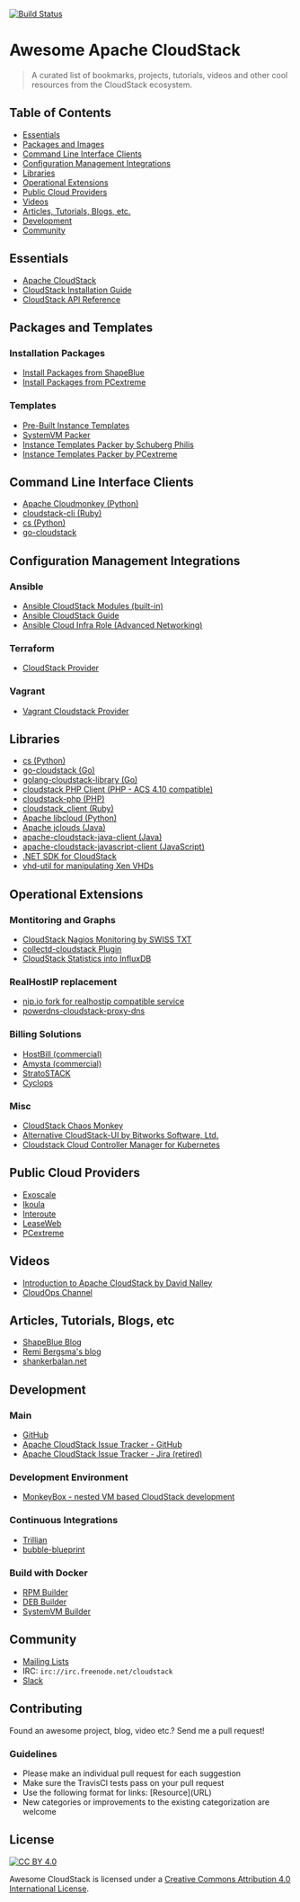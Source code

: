 [![Build Status](https://travis-ci.org/resmo/awesome-cloudstack.svg?branch=master)](https://travis-ci.org/resmo/awesome-cloudstack)
# Awesome Apache CloudStack

> A curated list of bookmarks, projects, tutorials, videos and other cool resources from the CloudStack ecosystem.

## Table of Contents

- [Essentials](#essentials)
- [Packages and Images](#packages-and-templates)
- [Command Line Interface Clients](#command-line-interface-clients)
- [Configuration Management Integrations](#configuration-management-integrations)
- [Libraries](#libraries)
- [Operational Extensions](#operational-extensions)
- [Public Cloud Providers](#public-cloud-providers)
- [Videos](#videos)
- [Articles, Tutorials, Blogs, etc.](#articles-tutorials-blogs-etc)
- [Development](#development)
- [Community](#community)


## Essentials

* [Apache CloudStack](http://cloudstack.apache.org/)
* [CloudStack Installation Guide](http://docs.cloudstack.apache.org/projects/cloudstack-installation/)
* [CloudStack API Reference](http://cloudstack.apache.org/api.html)


## Packages and Templates

### Installation Packages

* [Install Packages from ShapeBlue](http://www.shapeblue.com/packages/)
* [Install Packages from PCextreme](http://cloudstack.apt-get.eu/)

### Templates

* [Pre-Built Instance Templates](http://dl.openvm.eu/cloudstack/)
* [SystemVM Packer](https://github.com/MissionCriticalCloud/systemvm-packer)
* [Instance Templates Packer by Schuberg Philis](https://github.com/MissionCriticalCloud/bubble-templates-packer)
* [Instance Templates Packer by PCextreme](https://github.com/PCextreme/packer-templates)


## Command Line Interface Clients

* [Apache Cloudmonkey (Python)](https://github.com/apache/cloudstack-cloudmonkey)
* [cloudstack-cli (Ruby)](https://github.com/niwo/cloudstack-cli)
* [cs (Python)](https://github.com/exoscale/cs)
* [go-cloudstack](https://github.com/xanzy/go-cloudstack)


## Configuration Management Integrations

### Ansible
* [Ansible CloudStack Modules (built-in)](http://docs.ansible.com/ansible/list_of_cloud_modules.html#cloudstack)
* [Ansible CloudStack Guide](http://docs.ansible.com/ansible/guide_cloudstack.html)
* [Ansible Cloud Infra Role (Advanced Networking)](https://github.com/swisstxt/ansible-role-cloud-infra)

### Terraform
* [CloudStack Provider](https://www.terraform.io/docs/providers/cloudstack/)

### Vagrant
* [Vagrant Cloudstack Provider ](https://github.com/MissionCriticalCloud/vagrant-cloudstack)

## Libraries

* [cs (Python)](https://github.com/exoscale/cs)
* [go-cloudstack (Go)](https://github.com/xanzy/go-cloudstack)
* [golang-cloudstack-library (Go)](https://github.com/atsaki/golang-cloudstack-library)
* [cloudstack PHP Client (PHP - ACS 4.10 compatible)](https://github.com/myENA/cloudstack-php-client)
* [cloudstack-php (PHP)](https://github.com/PCextreme/cloudstack-php)
* [cloudstack_client (Ruby)](https://github.com/niwo/cloudstack_client)
* [Apache libcloud (Python)](https://libcloud.apache.org/)
* [Apache jclouds (Java)](https://jclouds.apache.org/)
* [apache-cloudstack-java-client (Java)](https://github.com/Autonomiccs/apache-cloudstack-java-client)
* [apache-cloudstack-javascript-client
(JavaScript)](https://github.com/Autonomiccs/apache-cloudstack-javascript-client)
* [.NET SDK for CloudStack](https://github.com/richardlawley/cloudstack.net)
* [vhd-util for manipulating Xen VHDs](https://github.com/NuxRo/vhd-util)

## Operational Extensions

### Montitoring and Graphs

* [CloudStack Nagios Monitoring by SWISS TXT](https://github.com/swisstxt/cloudstack-nagios)
* [collectd-cloudstack Plugin](https://github.com/exoscale/collectd-cloudstack)
* [CloudStack Statistics into InfluxDB](https://github.com/niwo/cloudstats)

### RealHostIP replacement

* [nip.io fork for realhostip compatible service](https://github.com/resmo/nip.io)
* [powerdns-cloudstack-proxy-dns](https://github.com/terbolous/powerdns-cloudstack-proxy-dns)

### Billing Solutions

* [HostBill (commercial)](http://hostbillapp.com/feature/cloudstack-overview/)
* [Amysta (commercial)](http://www.amysta.com/)
* [StratoSTACK](http://stratostack.org/)
* [Cyclops](https://icclab.github.io/cyclops/)

### Misc

* [CloudStack Chaos Monkey](https://github.com/resmo/cloudstack-chaosmonkey)
* [Alternative CloudStack-UI by Bitworks Software, Ltd.](https://bwsw.github.io/cloudstack-ui/)
* [Cloudstack Cloud Controller Manager for Kubernetes](https://github.com/swisstxt/cloudstack-cloud-controller-manager)

## Public Cloud Providers

* [Exoscale](https://www.exoscale.ch)
* [Ikoula](https://www.ikoula.com/en)
* [Interoute](https://cloudstore.interoute.com/)
* [LeaseWeb](https://www.leaseweb.com/)
* [PCextreme](https://www.pcextreme.com/)

## Videos

* [Introduction to Apache CloudStack by David Nalley](https://www.youtube.com/watch?v=1MDLg-wxB6g)
* [CloudOps Channel](https://www.youtube.com/channel/UC0FMV0TSW6jvSRGC26r4-Gw)


## Articles, Tutorials, Blogs, etc

* [ShapeBlue Blog](http://www.shapeblue.com/blog/)
* [Remi Bergsma's blog](https://blog.remibergsma.com/tag/cloudstack-2/)
* [shankerbalan.net](https://shankerbalan.net/)


## Development

### Main

* [GitHub](https://github.com/apache/cloudstack)
* [Apache CloudStack Issue Tracker - GitHub](https://github.com/apache/cloudstack/issues)
* [Apache CloudStack Issue Tracker - Jira (retired)](https://issues.apache.org/jira/browse/CLOUDSTACK)

### Development Environment

* [MonkeyBox - nested VM based CloudStack development](https://github.com/rhtyd/monkeybox)

### Continuous Integrations

* [Trillian](https://github.com/shapeblue/Trillian)
* [bubble-blueprint](https://github.com/MissionCriticalCloud/bubble-blueprint)

### Build with Docker

* [RPM Builder](https://github.com/khos2ow/cloudstack-rpm-builder)
* [DEB Builder](https://github.com/khos2ow/cloudstack-deb-builder)
* [SystemVM Builder](https://github.com/khos2ow/cloudstack-systemvm-builder)

## Community

* [Mailing Lists](http://cloudstack.apache.org/mailing-lists.html)
* IRC: `irc://irc.freenode.net/cloudstack`
* [Slack](https://apachecloudstack.slack.com)

## Contributing

Found an awesome project, blog, video etc.? Send me a pull request!

### Guidelines

* Please make an individual pull request for each suggestion
* Make sure the TravisCI tests pass on your pull request
* Use the following format for links: \[Resource\]\(URL\)
* New categories or improvements to the existing categorization are welcome

## License

[![CC BY 4.0](https://licensebuttons.net/l/by/4.0/88x31.png)](https://creativecommons.org/licenses/by/4.0/)

Awesome CloudStack is licensed under a [Creative Commons Attribution 4.0 International License](https://creativecommons.org/licenses/by/4.0/).
